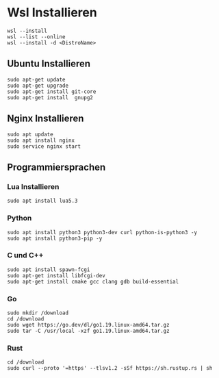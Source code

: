 # Wsl Installieren

```
wsl --install
wsl --list --online
wsl --install -d <DistroName>

```

## Ubuntu Installieren

```
sudo apt-get update
sudo apt-get upgrade
sudo apt-get install git-core
sudo apt-get install  gnupg2

```

## Nginx Installieren

```
sudo apt update
sudo apt install nginx
sudo service nginx start

```

## Programmiersprachen

### Lua Installieren

```
sudo apt install lua5.3

```

### Python

```
sudo apt install python3 python3-dev curl python-is-python3 -y
sudo apt install python3-pip -y

```
### C und C++

```
sudo apt install spawn-fcgi
sudo apt-get install libfcgi-dev
sudo apt-get install cmake gcc clang gdb build-essential

```

### Go

```
sudo mkdir /download
cd /download
sudo wget https://go.dev/dl/go1.19.linux-amd64.tar.gz
sudo tar -C /usr/local -xzf go1.19.linux-amd64.tar.gz
```

### Rust 

```
cd /download
sudo curl --proto '=https' --tlsv1.2 -sSf https://sh.rustup.rs | sh

```




